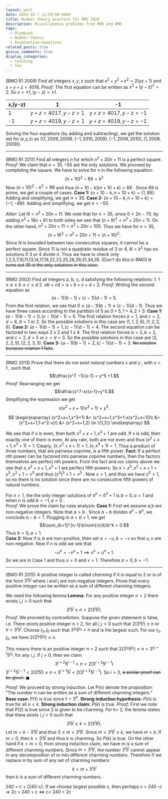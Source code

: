 ```yaml
---
layout: post
date: 2024-10-7 11:59:00-0400
title: Number theory practice for RMO 2024
description: Miscellaneous problems from RMO and BMO
tags:
  - Olympiad
  - Number-theory
  - Diophantine-equations
related_posts: true
giscus_comments: true
display_categories:
  - teaching
  - fun
---
```


<script type="text/x-mathjax-config">
  MathJax.Hub.Config({
    tex2jax: {
      inlineMath: [ ['$','$'], ["\\(","\\)"] ],
      processEscapes: true
    }
  });
</script>
<script type="text/javascript" src="path-to-MathJax/MathJax.js?config=TeX-AMS_HTML">
</script>

(BMO R1 2009) Find all integers $x,y,z$ such that $x^2 + y^2 + z^2 =2(yz+1)$ and $x+y+z=4018$.
_Proof_: The first equation can be written as $x^2 + (y-z)^2=2.$ So $x = \pm 1, (y-z)=\pm 1.$

| x,(y-z) | 1                | -1                |
| ------- | ---------------- | ----------------- |
| 1       | $y+z=4017,y-z=1$ | $y+z=4017,y-z=-1$ |
| -1      | $y+z=4019,y-z=1$ | $y+z=4019,y-z=-1$ |

Solving the four equations (by adding and subtracting), we get the solution set for (x,y,z) as $\{(1,2009,2008),(-1,2010,2009),(-1,2009,2010),(1,2008,2009)\}$.

---

(BMO R1 2011) Find all integers $n$ for which $n^2 +20n+11$ is a perfect square.
_Proof_: We claim that $n=35,-55$ are the only solutions. We proceed by completing the square. We have to solve for n in the following equation: $$(n+10)^2-89=k^2$$
Now $(n+10)^2 - k^2 =89$ and thus $(n+10-k)(n+10+k)=89$ . Since 89 is prime, we get a couple of cases.
**Case 1:** $\{n+10-k,n+10+k\}=\{1,89\}$. Adding and simplifying, we get $n=35$.
**Case 2:** $\{n+10-k,n+10+k\}=\{-1,-89\}$. Adding and simplifying, we get $n=-55$.

_Aliter_: Let $N = n^2 + 20n + 11$. We note that for $n> 35$, since $0 < 2n-70$, by adding $n^2 + 18n + 81$ to both sides we see that $(n+9)^2 < n^2 +20n + 11$. On the other hand, $n^2 +  20n + 11 < n^2 + 20 n + 100$. Thus we have for $n > 35$, $$(n+9)^2 < n^2 + 20n + 11 < (n+10)^2.$$ Since $N$ is bounded between two consecutive squares, it cannot be a perfect square.
Since 11 is not a quadratic residue of 3 or 4, $N = k^2$ has no solutions if 3 or 4 divide $n$. Thus we have to check only 1,2,5,7,10,11,13,14,17,19,22,23,25,26,29,31,34,35. (Don't do this in RMO) ~~It turns out 35 is the only solutions in this case.~~

---

(RMO 2002) Find all integers a, b, c, d satisfying the following relations: 1. $1\leq a\leq b\leq c\leq d$ 2. $ab+cd=a+b+c+d+3.$
_Proof_: Writing the second equation as $$(a-1)(b-1)+(c-1)(d-1)=5.$$ From the first relation, we see that $0 \leq (a-1)(b-1) \leq (c-1)(d-1)$. Thus we have three cases according to the partition of 5 as $0+5,1+4,2+3$:
**Case 1:** $(a-1)(b-1)=0, (c-1)(d-1)=5.$
The first relation forces $a=1$, and $c=2,d=6$, $b=1$ or $2$. So the possible solutions in this case are $(1,1,2,6),(1,2,2,6).$
**Case 2:** $(a-1)(b-1)=1, (c-1)(d-1)=4.$
The second equation can be factored in two ways 2 x 2 and 1 x 4. The first relation forces $a=2,b=2$, and $c=2,d=5$ or $c=d=3$. So the possible solutions in this case are $(2,2,2,5),(2,2,3,3).$
**Case 3:** $(a-1)(b-1)=2, (c-1)(d-1)=3.$
~~No solution because relation 1 fails.~~

---

(RMO 2013) Prove that there do not exist natural numbers $x$ and $y$ , with $x>1$ , such that $$\dfrac{x^7 −1}{x-1} = y^5 +1.$$
_Proof:_ Rearranging we get $$\dfrac{x^7-x}{x-1}=y^5.$$ Simplifying the expression we get $$x(x^2+x+1)(x^3+1)=y^5.$$

$$
\begin{eqnarray}
(x^2+x+1,x^3+1) &= (x^2+x+1,x^3+1-x(x^2+x+1))\\
                &= (x^2+x+1,1-x^2-x)\\
                &= (x^2+x+1,2) \in \{1,2\}
\end{eqnarray}
$$

We see that if x is even, then both $x^2+x+1,x^3+1$ are odd. If x is odd, then exactly one of them is even. At any rate, both are not even and thus $(x^2+x+1,x^3+1) = 1$.
Clearly, $(x,x^2+x+1)=1, (x,x^3+1)=1$. Thus a product of three numbers, that are pairwise coprime, is a fifth power.
**Fact:** If a perfect $n$th power can be factored into pairwise coprime numbers, then the factors themselves are perfect $n$th powers.
From the fact and our claims above we see that $x,x^2+x+1,x^3+1$ are perfect fifth powers.
So $x=z^5, x^2+x+1=u^5, x^3+1=v^5$ and thus $(z^3)^5 + 1 = v^5$ . Now $x> 1$, and thus we have $z^3> 1,$ so no there is no solution since there are no consecutive fifth powers of natural numbers.

For $n > 1$, the the only integer solutions of $a^n = b^n +1$ is $b=0,a=1$ and when n is odd $b=-1,a=0$ .  
_Proof:_ We prove the claim by case analysis:
**Case 1:** First we assume a,b are non-negative integers. Note that $a>b$ . Since $a-b$ divides $a^n - b^n$, we conclude $a-b=1$. Plugging in $a=b+1$, we get $$\sum_{k=1}^{n-1}\binom{n}{k}b^k = 0.$$ Thus $b=0,a=1.$  
**Case 2:** Now if $a,b$ are non-positive, then set $a=-u, b=-v$ so that $u,v$ are non-negative. Now if n is odd we see that $$-u^n = -v^n + 1 \implies v^n = u^n+1.$$
So we are in Case 1 and thus $u=0$ and $v=1$. Therefore $a=0, b=-1$.

---

(BMO R1 2015) A positive integer is called _charming_ if it is equal to 2 or is of the form $3^i 5^j$ where i and j are non-negative integers. Prove that every positive integer can be written as a sum of different charming integers.

We need the following lemma
**Lemma:** For any positive integer $n > 2$ there exists $i,j > 0$ such that $$3^i 5^j \leq n < 2 (3^i 5^j).$$_Proof:_ We proceed by contradiction. Suppose the given statement is false, i.e. There exists positive integer n > 2, for all $i,j >0$ such that $2(3^i5^j) \leq n$ or $n < 3^i5^j$.
Choose $i_0,j_0$ such that $3^{i_0}5^{j_0} < n$ and is the largest such. For our $i_0,j_0$, we have $2(3^{i_0}5^{j_0}) \leq n.$

This means there is an positive integer $n>2$ such that $2 (3^{i_0} 5^{j_0}) \leq n < 3^{i_0+1}5^{j_0},$ for any $i,j$. If $j>0$, then we claim $$3^{i+2}5^{j-1} < n < 2(3^{i+2}5^{j-1})$$ $3^{i+2}5^{j-1} < 2(3^i5^j)\leq n < 3^{i+1}5^j < 2(3^{i+2}5^{j-1}).$ So $i > 0$, ~~a similar proof can be given.~~ $\blacksquare$

_Proof:_ We proceed by strong induction.
Let P(n) denote the proposition: "The number n can be written as a sum of different charming integers."
**Base case:** P(1) is true since $1= 3^0$.
**Strong induction hypothesis:** $P(n)$ is true for all $n < k$.
**Strong induction claim:** $P(k)$ is true.
_Proof:_ First we note that $P(2)$ is true since 2 is given to be charming. For k> 2, the lemma states that there exists $i,j > 0$ such that $$3^i 5^j \leq k < 2 (3^i 5^j).$$ Let $m = k - 3^i5^j$ and thus $0 \leq m < 3^i5^j$. Since $m < 3^i 5^j  \leq k$, we have $m < k.$ If $m=0$, then $k=3^i5^j$ and thus k is charming. So $P(k)$ is true.
On the other hand if $k > m > 0$, from strong induction claim, we have m is a sum of different charming numbers. Since $m < 3^i5^j$, the number $3^i5^j$ cannot appear in any decomposition of m into different charming numbers. Therefore if we replace $m$ by sum of any set of charming numbers $$k = m + 3^i5^j$$ then k is a sum of different charming numbers.

240 = c + (240-c). If we choose largest possible c, then perhaps c > 240 -c => 2c > 240 > c <=> c< 240 < 2c
